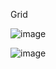 Grid

![image](https://github.com/pierNickitka/GridViews/assets/159251088/7de70c63-2f67-43e7-8cbb-b6f214958d4a)

![image](https://github.com/pierNickitka/GridViews/assets/159251088/24ff1161-3e08-4a37-b79a-f5e7bb85867e)
